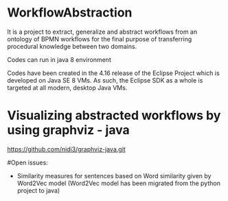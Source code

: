 # WorkflowAbstraction
It is a project to extract, generalize and abstract workflows from an ontology of BPMN workflows for the final purpose of transferring procedural knowledge between two domains.

Codes can run in java 8 environment

Codes have been created in the 4.16 release of the Eclipse Project which is developed on Java SE 8 VMs. As such, the Eclipse SDK as a whole is targeted at all modern, desktop Java VMs.

# Visualizing abstracted workflows by using graphviz - java 
https://github.com/nidi3/graphviz-java.git

#Open issues:
- Similarity measures for sentences based on Word similarity given by Word2Vec model (Word2Vec model has been migrated from the python project to java)
